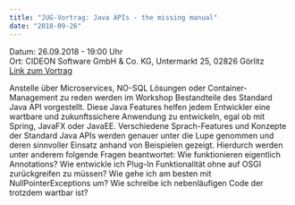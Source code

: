 ```yaml
---
title: "JUG-Vortrag: Java APIs - the missing manual"
date: "2018-09-26"
---
```


Datum: 26.09.2018 - 19:00 Uhr  
Ort: CIDEON Software GmbH & Co. KG, Untermarkt 25, 02826 Görlitz  
[Link zum Vortrag](https://www.jug-gr.de/2018/09/26/java_apis_missing_manual)


Anstelle über Microservices, NO-SQL Lösungen oder Container-Management zu reden werden im Workshop Bestandteile des
Standard Java API vorgestellt. Diese Java Features helfen jedem Entwickler eine wartbare und zukunftssichere Anwendung
zu entwickeln, egal ob mit Spring, JavaFX oder JavaEE. Verschiedene Sprach-Features und Konzepte der Standard Java APIs
werden genauer unter die Lupe genommen und deren sinnvoller Einsatz anhand von Beispielen gezeigt. Hierdurch werden
unter anderem folgende Fragen beantwortet: Wie funktionieren eigentlich Annotations? Wie entwickle ich Plug-In
Funktionalität ohne auf OSGI zurückgreifen zu müssen? Wie gehe ich am besten mit NullPointerExceptions um? Wie schreibe
ich nebenläufigen Code der trotzdem wartbar ist?

